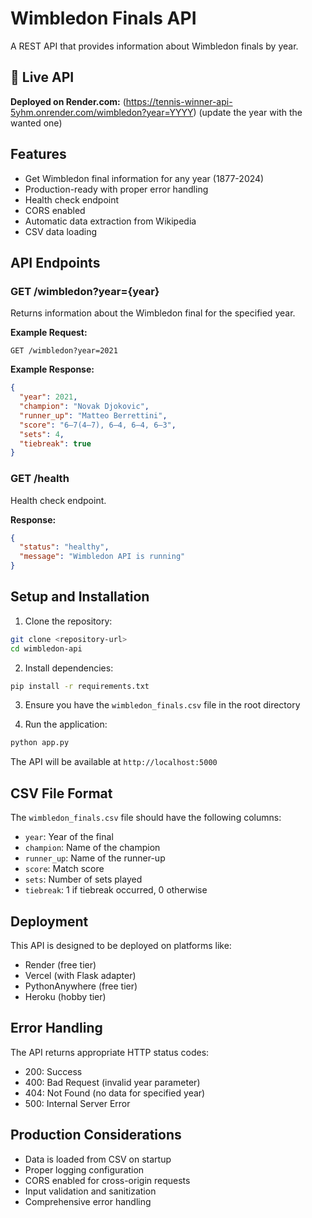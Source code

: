 # Wimbledon Finals API

A REST API that provides information about Wimbledon finals by year.

## 🚀 Live API

**Deployed on Render.com:** (https://tennis-winner-api-5yhm.onrender.com/wimbledon?year=YYYY) (update the year with the wanted one)

## Features

- Get Wimbledon final information for any year (1877-2024)
- Production-ready with proper error handling
- Health check endpoint
- CORS enabled
- Automatic data extraction from Wikipedia
- CSV data loading

## API Endpoints

### GET /wimbledon?year={year}

Returns information about the Wimbledon final for the specified year.

**Example Request:**
```
GET /wimbledon?year=2021
```

**Example Response:**
```json
{
  "year": 2021,
  "champion": "Novak Djokovic",
  "runner_up": "Matteo Berrettini",
  "score": "6–7(4–7), 6–4, 6–4, 6–3",
  "sets": 4,
  "tiebreak": true
}
```

### GET /health

Health check endpoint.

**Response:**
```json
{
  "status": "healthy",
  "message": "Wimbledon API is running"
}
```

## Setup and Installation

1. Clone the repository:
```bash
git clone <repository-url>
cd wimbledon-api
```

2. Install dependencies:
```bash
pip install -r requirements.txt
```

3. Ensure you have the `wimbledon_finals.csv` file in the root directory

4. Run the application:
```bash
python app.py
```

The API will be available at `http://localhost:5000`

## CSV File Format

The `wimbledon_finals.csv` file should have the following columns:
- `year`: Year of the final
- `champion`: Name of the champion
- `runner_up`: Name of the runner-up
- `score`: Match score
- `sets`: Number of sets played
- `tiebreak`: 1 if tiebreak occurred, 0 otherwise

## Deployment

This API is designed to be deployed on platforms like:
- Render (free tier)
- Vercel (with Flask adapter)
- PythonAnywhere (free tier)
- Heroku (hobby tier)

## Error Handling

The API returns appropriate HTTP status codes:
- 200: Success
- 400: Bad Request (invalid year parameter)
- 404: Not Found (no data for specified year)
- 500: Internal Server Error

## Production Considerations

- Data is loaded from CSV on startup
- Proper logging configuration
- CORS enabled for cross-origin requests
- Input validation and sanitization
- Comprehensive error handling
